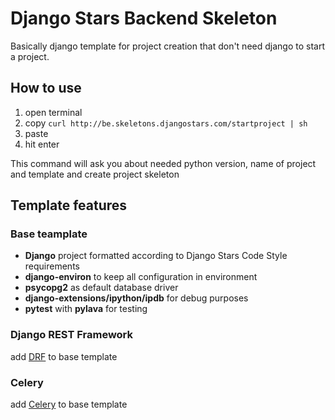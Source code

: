 # Django Stars Backend Skeleton

Basically django template for project creation that don't need django to start a project.

## How to use

  1. open terminal
  1. copy ```curl http://be.skeletons.djangostars.com/startproject | sh```
  1. paste
  1. hit enter

This command will ask you about needed python version, name of project and template and create project skeleton

## Template features

### Base teamplate

  * **Django** project formatted according to Django Stars Code Style requirements
  * **django-environ** to keep all configuration in environment
  * **psycopg2** as default database driver
  * **django-extensions/ipython/ipdb** for debug purposes
  * **pytest** with **pylava** for testing

### Django REST Framework

add [DRF](http://django-rest-framework.org) to base template

### Celery

add [Celery](http://www.celeryproject.org/) to base template

